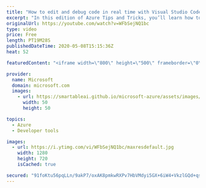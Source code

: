 ```yaml
---
title: "How to edit and debug code in real time with Visual Studio Code Live Share | Azure Tips and Tricks"
excerpt: "In this edition of Azure Tips and Tricks, you’ll learn how to instantly and securely share your current project, debugging session, terminal instance, localhost web app, and voice and text chat with Live Share extension for Visual Studio Code.     For more tips and tricks, visit: https://aka.ms/azuretipsandtricks"
originalUrl: https://youtube.com/watch?v=WFbSejNQ1bc
type: video
price: Free
length: PT19M28S
publishedDateTime: 2020-05-08T15:15:36Z
heat: 52

featuredContent: "<iframe width=\"800\" height=\"500\" frameborder=\"0\" src=\"https://www.youtube.com/embed/WFbSejNQ1bc\" allow=\"accelerometer; autoplay; encrypted-media; gyroscope; picture-in-picture\" allowfullscreen></iframe>"

provider:
  name: Microsoft
  domain: microsoft.com
  images:
    - url: https://smartableai.github.io/microsoft-azure/assets/images/organizations/microsoft.com-50x50.jpg
      width: 50
      height: 50

topics:
  - Azure
  - Developer tools

images:
  - url: https://i.ytimg.com/vi/WFbSejNQ1bc/maxresdefault.jpg
    width: 1280
    height: 720
    isCached: true

secured: "91foKtu56pqLLn/9akP7/oxAK8pmkwRXPv7HbVMdyi5GX+6iW4+VkzlGQd+qsIwyj5Xwaz9d0TpncmngM+NKxVirWhhm+rOPqRCrMyBTt+xhsPnQk/Vp8qMOtWOVF3Yq1wVLuuWKaiLsDi2XGsTGdNYQHruj2vz3uT0hLzjTGKwrMfpCtUMizBxFB5d4C9oqpla1QulfGJj6nM78kx5wyl3gfSjr0fSeE4rih5BWHJqDS67IHidCMwuBNQzJLN7cgXoFNpD4RUx0uKYkjd3pys0QZcZ9OO0WqT7aXW2Vfsj5dyk8dpyOck4GY8MTLqnzSO+7JwoH4ky9yXGrHQSeXlao2PI3ytfKDctl4f8zor3WPRSqV+/MErw8qHLAVMiUMJ1XsGHOz9ZN3vHBYZwWK/wflZeIcYUXUeOhjsADN6U=;770gQ4mwQt5Xo82x+C265Q=="
---
```


